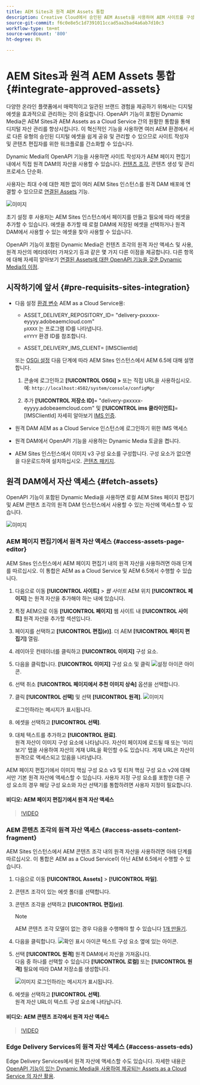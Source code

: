 ```yaml
---
title: AEM Sites과 원격 AEM Assets 통합
description: Creative Cloud에서 승인된 AEM Assets을 사용하여 AEM 사이트를 구성하고 연결하는 방법에 대해 알아봅니다.
source-git-commit: f6c0e8e5c1d7391011ccad5aa2bad4a6ab7d10c3
workflow-type: tm+mt
source-wordcount: '800'
ht-degree: 0%

---
```



# AEM Sites과 원격 AEM Assets 통합  {#integrate-approved-assets}

다양한 온라인 플랫폼에서 매력적이고 일관된 브랜드 경험을 제공하기 위해서는 디지털 에셋을 효과적으로 관리하는 것이 중요합니다. OpenAPI 기능이 포함된 Dynamic Media은 AEM Sites과 AEM Assets as a Cloud Service 간의 원활한 통합을 통해 디지털 자산 관리를 향상시킵니다. 이 혁신적인 기능을 사용하면 여러 AEM 환경에서 서로 다른 유형의 승인된 디지털 에셋을 쉽게 공유 및 관리할 수 있으므로 사이트 작성자 및 콘텐츠 편집자를 위한 워크플로를 간소화할 수 있습니다.

Dynamic Media의 OpenAPI 기능을 사용하면 사이트 작성자가 AEM 페이지 편집기 내에서 직접 원격 DAM의 자산을 사용할 수 있습니다. [컨텐츠 조각](https://experienceleague.adobe.com/docs/experience-manager-65/content/assets/content-fragments/content-fragments.html), 콘텐츠 생성 및 관리 프로세스 단순화.

사용자는 최대 수에 대한 제한 없이 여러 AEM Sites 인스턴스를 원격 DAM 배포에 연결할 수 있으므로 [연결된 Assets](use-assets-across-connected-assets-instances.md) 기능.

![이미지](/help/assets/assets/connected-assets-rdam.png)

초기 설정 후 사용자는 AEM Sites 인스턴스에서 페이지를 만들고 필요에 따라 에셋을 추가할 수 있습니다. 에셋을 추가할 때 로컬 DAM에 저장된 에셋을 선택하거나 원격 DAM에서 사용할 수 있는 에셋을 찾아 사용할 수 있습니다.

OpenAPI 기능이 포함된 Dynamic Media은 컨텐츠 조각의 원격 자산 액세스 및 사용, 원격 자산의 메타데이터 가져오기 등과 같은 몇 가지 다른 이점을 제공합니다. 다른 항목에 대해 자세히 알아보기 [연결된 Assets에 대한 OpenAPI 기능을 갖춘 Dynamic Media의 이점](/help/assets/dynamic-media-open-apis-faqs.md).

## 시작하기에 앞서 {#pre-requisits-sites-integration}

* 다음 설정 [환경 변수](/help/implementing/cloud-manager/environment-variables.md#add-variables) AEM as a Cloud Service용:

   * ASSET_DELIVERY_REPOSITORY_ID= &quot;delivery-pxxxxx-eyyyy.adobeaemcloud.com&quot; <br>
     `pXXXX` 는 프로그램 ID를 나타냅니다. <br>
     `eYYYY` 환경 ID를 참조합니다.

   * ASSET_DELIVERY_IMS_CLIENT= [IMSClientId]

  또는 [OSGi 설정](https://experienceleague.adobe.com/docs/experience-manager-65/content/implementing/deploying/configuring/configuring-osgi.html) 다음 단계에 따라 AEM Sites 인스턴스에서 AEM 6.5에 대해 설명합니다.

   1. 콘솔에 로그인하고 **[!UICONTROL OSGi] >** 또는 직접 URL을 사용하십시오. 예: `http://localhost:4502/system/console/configMgr`

   1. 추가 **[!UICONTROL 저장소 ID]**= &quot;delivery-pxxxxx-eyyyy.adobeaemcloud.com&quot; 및 **[!UICONTROL ims 클라이언트]**= [IMSClientId]
자세히 알아보기 [IMS 인증](https://experienceleague.adobe.com/docs/experience-manager-65/content/security/ims-config-and-admin-console.html).

* 원격 DAM AEM as a Cloud Service 인스턴스에 로그인하기 위한 IMS 액세스

* 원격 DAM에서 OpenAPI 기능을 사용하는 Dynamic Media 토글을 켭니다.

* AEM Sites 인스턴스에서 이미지 v3 구성 요소를 구성합니다. 구성 요소가 없으면 을 다운로드하여 설치하십시오. [콘텐츠 패키지](https://github.com/adobe/aem-core-wcm-components/releases/tag/core.wcm.components.reactor-2.23.0).

## 원격 DAM에서 자산 액세스 {#fetch-assets}

OpenAPI 기능이 포함된 Dynamic Media을 사용하면 로컬 AEM Sites 페이지 편집기 및 AEM 콘텐츠 조각의 원격 DAM 인스턴스에서 사용할 수 있는 자산에 액세스할 수 있습니다.

![이미지](/help/assets/assets/open-APIs.png)

### AEM 페이지 편집기에서 원격 자산 액세스 {#access-assets-page-editor}

AEM Sites 인스턴스에서 AEM 페이지 편집기 내의 원격 자산을 사용하려면 아래 단계를 따르십시오. 이 통합은 AEM as a Cloud Service 및 AEM 6.5에서 수행할 수 있습니다.

1. 다음으로 이동 **[!UICONTROL 사이트]** > _웹 사이트_ AEM 위치 **[!UICONTROL 페이지]** 는 원격 자산을 추가해야 하는 내에 있습니다.
1. 특정 AEM으로 이동 **[!UICONTROL 페이지]** 웹 사이트 내 **[!UICONTROL 사이트]** 원격 자산을 추가할 섹션입니다.
1. 페이지를 선택하고 **[!UICONTROL 편집(_e_)]**. 더 AEM **[!UICONTROL 페이지 편집기]** 열림.
1. 레이아웃 컨테이너를 클릭하고 **[!UICONTROL 이미지]** 구성 요소.
1. 다음을 클릭합니다. **[!UICONTROL 이미지]** 구성 요소 및 클릭 ![설정 아이콘](/help/assets/assets/do-not-localize/settings-icon.svg) 아이콘.
1. 선택 취소 **[!UICONTROL 페이지에서 추천 이미지 상속]** 옵션을 선택합니다.
1. 클릭 **[!UICONTROL 선택]** 및 선택 **[!UICONTROL 원격]**.
   ![이미지](/help/assets/assets/uncheck-inherit-option.jpg)

   로그인하라는 메시지가 표시됩니다.
1. 에셋을 선택하고 **[!UICONTROL 선택]**.
1. 대체 텍스트를 추가하고 **[!UICONTROL 완료]**.
   <br> 원격 자산이 이미지 구성 요소에 나타납니다. 자산이 페이지에 로드될 때 또는 &#39;미리 보기&#39; 탭을 사용하여 자산의 게재 URL을 확인할 수도 있습니다. 게재 URL은 자산이 원격으로 액세스되고 있음을 나타냅니다.

AEM 페이지 편집기에서 이미지 핵심 구성 요소 v3 및 티저 핵심 구성 요소 v2에 대해서만 기본 원격 자산에 액세스할 수 있습니다. 사용자 지정 구성 요소를 포함한 다른 구성 요소의 경우 해당 구성 요소와 자산 선택기를 통합하려면 사용자 지정이 필요합니다.

#### 비디오: AEM 페이지 편집기에서 원격 자산 액세스

>[!VIDEO](https://video.tv.adobe.com/v/3427666)

### AEM 콘텐츠 조각의 원격 자산 액세스 {#access-assets-content-fragment}

AEM Sites 인스턴스에서 AEM 콘텐츠 조각 내의 원격 자산을 사용하려면 아래 단계를 따르십시오. 이 통합은 AEM as a Cloud Service이 아닌 AEM 6.5에서 수행할 수 있습니다.

1. 다음으로 이동 **[!UICONTROL Assets]** > **[!UICONTROL 파일]**.
1. 콘텐츠 조각이 있는 에셋 폴더를 선택합니다.
1. 콘텐츠 조각을 선택하고 **[!UICONTROL 편집(_e_)]**.

   >[!NOTE]
   >
   >AEM 콘텐츠 조각 모델이 없는 경우 다음을 수행해야 할 수 있습니다 [1개 만들기](https://experienceleague.adobe.com/docs/experience-manager-65/content/assets/content-fragments/content-fragments-models.html?lang=en).

1. 다음을 클릭합니다. ![확인 표시 아이콘](/help/assets/assets/do-not-localize/checkmark-icon.svg) 텍스트 구성 요소 옆에 있는 아이콘.
1. 선택 **[!UICONTROL 원격]** 원격 DAM에서 자산을 가져옵니다. <br>
다음 중 하나를 선택할 수 있습니다 **[!UICONTROL 로컬]** 또는 **[!UICONTROL 원격]** 필요에 따라 DAM 저장소를 생성합니다.

   ![이미지](/help/assets/assets/cf-pick.jpg)
로그인하라는 메시지가 표시됩니다.
1. 에셋을 선택하고 **[!UICONTROL 선택]**.
   <br> 원격 자산 URL이 텍스트 구성 요소에 나타납니다.

#### 비디오: AEM 콘텐츠 조각에서 원격 자산 액세스

>[!VIDEO](https://video.tv.adobe.com/v/3427667)

### Edge Delivery Services의 원격 자산 액세스 {#access-assets-eds}

Edge Delivery Services에서 원격 자산에 액세스할 수도 있습니다. 자세한 내용은 [OpenAPI 기능이 있는 Dynamic Media을 사용하여 제공되는 Assets as a Cloud Service 의 자산 활용](https://www.aem.live/docs/aem-assets-sidekick-plugin#utilizing-assets-from-assets-cloud-services-delivered-via-dynamic-media-with-openapi).
